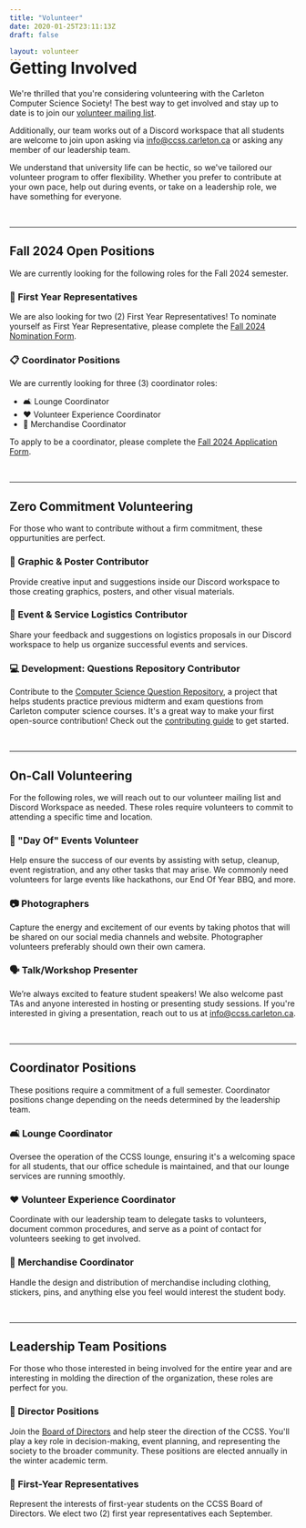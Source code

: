 ```yaml
---
title: "Volunteer"
date: 2020-01-25T23:11:13Z
draft: false

layout: volunteer
---
```


<h1 style="margin-top:-1.5rem">Getting Involved</h1>

We're thrilled that you're considering volunteering with the Carleton Computer Science Society! The best way to get involved and stay up to date is to join our [volunteer mailing list](#need-link).

Additionally, our team works out of a Discord workspace that all students are welcome to join upon asking via [info@ccss.carleton.ca](#email) or asking any member of our leadership team.

We understand that university life can be hectic, so we've tailored our volunteer program to offer flexibility. Whether you prefer to contribute at your own pace, help out during events, or take on a leadership role, we have something for everyone.

<br/>
<hr/>

## Fall 2024 Open Positions

We are currently looking for the following roles for the Fall 2024 semester.

### 🌟 First Year Representatives

We are also looking for two (2) First Year Representatives! To nominate yourself as First Year Representative, please complete the  [Fall 2024 Nomination Form](#form).

### 📋 Coordinator Positions
We are currently looking for three (3) coordinator roles:
- 🛋️ Lounge Coordinator
- ❤️ Volunteer Experience Coordinator
- 👕 Merchandise Coordinator

To apply to be a coordinator, please complete the [Fall 2024 Application Form](#form).

<br>
<hr>


## Zero Commitment Volunteering

For those who want to contribute without a firm commitment, these oppurtunities are perfect.

### 🎨 Graphic & Poster Contributor

Provide creative input and suggestions inside our Discord workspace to those creating graphics, posters, and other visual materials. 
  
### 🎉 Event & Service Logistics Contributor

Share your feedback and suggestions on logistics proposals in our Discord workspace to help us organize successful events and services.

### 💻 Development: Questions Repository Contributor

Contribute to the [Computer Science Question Repository](https://questions.carletoncomputerscience.ca/comp2804), a project that helps students practice previous midterm and exam questions from Carleton computer science courses. It's a great way to make your first open-source contribution! Check out the [contributing guide](https://github.com/CarletonComputerScienceSociety/questions) to get started.

<br/>
<hr/>

## On-Call Volunteering

For the following roles, we will reach out to our volunteer mailing list and Discord Workspace as needed. These roles require volunteers to commit to attending a specific time and location.

### 📅 "Day Of" Events Volunteer

Help ensure the success of our events by assisting with setup, cleanup, event registration, and any other tasks that may arise. We commonly need volunteers for large events like hackathons, our End Of Year BBQ, and more.

### 📷 Photographers

Capture the energy and excitement of our events by taking photos that will be shared on our social media channels and website. Photographer volunteers preferably should own their own camera.

### 🗣️ Talk/Workshop Presenter

We’re always excited to feature student speakers! We also welcome past TAs and anyone interested in hosting or presenting study sessions. If you're interested in giving a presentation, reach out to us at [info@ccss.carleton.ca](#email).


<br/>
<hr/>

## Coordinator Positions

These positions require a commitment of a full semester. Coordinator positions change depending on the needs determined by the leadership team.

### 🛋️ Lounge Coordinator

Oversee the operation of the CCSS lounge, ensuring it's a welcoming space for all students, that our office schedule is maintained, and that our lounge services are running smoothly.

### ❤️ Volunteer Experience Coordinator

Coordinate with our leadership team to delegate tasks to volunteers, document common procedures, and serve as a point of contact for volunteers seeking to get involved.

### 👕 Merchandise Coordinator

Handle the design and distribution of merchandise including clothing, stickers, pins, and anything else you feel would interest the student body.

<br/>
<hr/>

## Leadership Team Positions

For those who those interested in being involved for the entire year and are interesting in molding the direction of the organization, these roles are perfect for you.

### 📢 Director Positions

Join the [Board of Directors](../about/team/) and help steer the direction of the CCSS. You'll play a key role in decision-making, event planning, and representing the society to the broader community. These positions are elected annually in the winter academic term.

### 🌟 First-Year Representatives

Represent the interests of first-year students on the CCSS Board of Directors. We elect two (2) first year representatives each September.

<br/>
